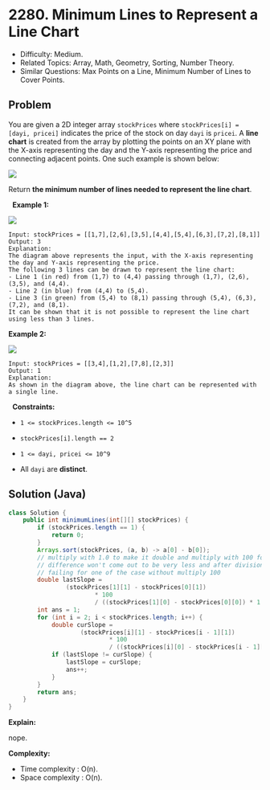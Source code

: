 # 2280. Minimum Lines to Represent a Line Chart

- Difficulty: Medium.
- Related Topics: Array, Math, Geometry, Sorting, Number Theory.
- Similar Questions: Max Points on a Line, Minimum Number of Lines to Cover Points.

## Problem

You are given a 2D integer array ```stockPrices``` where ```stockPrices[i] = [dayi, pricei]``` indicates the price of the stock on day ```dayi``` is ```pricei```. A **line chart** is created from the array by plotting the points on an XY plane with the X-axis representing the day and the Y-axis representing the price and connecting adjacent points. One such example is shown below:

![](https://assets.leetcode.com/uploads/2022/03/30/1920px-pushkin_population_historysvg.png)

Return **the **minimum number of lines** needed to represent the line chart**.

 
**Example 1:**

![](https://assets.leetcode.com/uploads/2022/03/30/ex0.png)

```
Input: stockPrices = [[1,7],[2,6],[3,5],[4,4],[5,4],[6,3],[7,2],[8,1]]
Output: 3
Explanation:
The diagram above represents the input, with the X-axis representing the day and Y-axis representing the price.
The following 3 lines can be drawn to represent the line chart:
- Line 1 (in red) from (1,7) to (4,4) passing through (1,7), (2,6), (3,5), and (4,4).
- Line 2 (in blue) from (4,4) to (5,4).
- Line 3 (in green) from (5,4) to (8,1) passing through (5,4), (6,3), (7,2), and (8,1).
It can be shown that it is not possible to represent the line chart using less than 3 lines.
```

**Example 2:**

![](https://assets.leetcode.com/uploads/2022/03/30/ex1.png)

```
Input: stockPrices = [[3,4],[1,2],[7,8],[2,3]]
Output: 1
Explanation:
As shown in the diagram above, the line chart can be represented with a single line.
```

 
**Constraints:**


	
- ```1 <= stockPrices.length <= 10^5```
	
- ```stockPrices[i].length == 2```
	
- ```1 <= dayi, pricei <= 10^9```
	
- All ```dayi``` are **distinct**.



## Solution (Java)

```java
class Solution {
    public int minimumLines(int[][] stockPrices) {
        if (stockPrices.length == 1) {
            return 0;
        }
        Arrays.sort(stockPrices, (a, b) -> a[0] - b[0]);
        // multiply with 1.0 to make it double and multiply with 100 for making it big so that
        // difference won't come out to be very less and after division it become 0.
        // failing for one of the case without multiply 100
        double lastSlope =
                (stockPrices[1][1] - stockPrices[0][1])
                        * 100
                        / ((stockPrices[1][0] - stockPrices[0][0]) * 1.0);
        int ans = 1;
        for (int i = 2; i < stockPrices.length; i++) {
            double curSlope =
                    (stockPrices[i][1] - stockPrices[i - 1][1])
                            * 100
                            / ((stockPrices[i][0] - stockPrices[i - 1][0]) * 1.0);
            if (lastSlope != curSlope) {
                lastSlope = curSlope;
                ans++;
            }
        }
        return ans;
    }
}
```

**Explain:**

nope.

**Complexity:**

* Time complexity : O(n).
* Space complexity : O(n).
